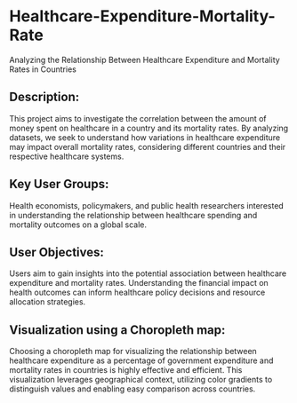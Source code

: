 # Healthcare-Expenditure-Mortality-Rate
Analyzing the Relationship Between Healthcare Expenditure and Mortality Rates in Countries

## Description:
This project aims to investigate the correlation between the amount of money spent on healthcare in a country and its mortality rates. By analyzing datasets, we seek to understand how variations in healthcare expenditure may impact overall mortality rates, considering different countries and their respective healthcare systems.

## Key User Groups:
Health economists, policymakers, and public health researchers interested in understanding the relationship between healthcare spending and mortality outcomes on a global scale.

## User Objectives:
Users aim to gain insights into the potential association between healthcare expenditure and mortality rates. Understanding the financial impact on health outcomes can inform healthcare policy decisions and resource allocation strategies.

## Visualization using a Choropleth map:
Choosing a choropleth map for visualizing the relationship between healthcare expenditure as a percentage of government expenditure and mortality rates in countries is highly effective and efficient. This visualization leverages geographical context, utilizing color gradients to distinguish values and enabling easy comparison across countries. 
